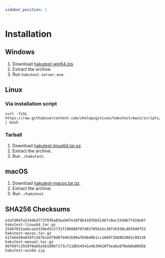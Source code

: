 ```yaml
---
sidebar_position: 2
---
```


# Installation

## Windows

1. Download [hakutest-win64.zip](https://github.com/shelepuginivan/hakutest/releases/download/v0.2.0/hakutest-win64.zip).
2. Extract the archive.
3. Run `hakutest-server.exe`.

## Linux

### Via installation script

```shell
curl -fsSL https://raw.githubusercontent.com/shelepuginivan/hakutest/main/scripts/install.sh | bash
```

### Tarball

1. Download [hakutest-linux64.tar.gz](https://github.com/shelepuginivan/hakutest/releases/download/v0.2.0/hakutest-linux64.tar.gz).
2. Extract the archive.
3. Run `./hakutest`.

## macOS

1. Download [hakutest-macos.tar.gz](https://github.com/shelepuginivan/hakutest/releases/download/v0.2.0/hakutest-macos.tar.gz).
2. Extract the archive.
3. Run `./hakutest`.

## SHA256 Checksums

```
e3afd04fa5344bd7737036a03ea947e10f8b410fbb5146fc0ac33d4b77410e87  hakutest-linux64.tar.gz
254bf022ae6ca2e339ed3c5731f196088f07d02f85b1bc38f45338c407646f53  hakutest-macos.tar.gz
417eb430a839fc567b1ed79d0f4461b99afb9bd0b1cc1048f2688b3863c98136  hakutest-manual.tar.gz
9df697c2919f0a65a56189b7173c7110b54541e4b39410f5eaba978eb8a00d5b  hakutest-win64.zip
```
